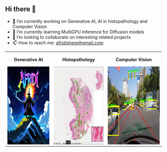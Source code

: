 ## Hi there 👋

- 🔭 I’m currently working on Generative AI, AI in histopathology and Computer Vision
- 🌱 I’m currently learning MultiGPU Inference for Diffusion models
- 👯 I’m looking to collaborate on interesting related projects
- 📫 How to reach me: afridishere@gmail.com

<table>
  <tr>
    <td style="text-align: center;">
      <p><strong>Generative AI</strong></p>
      <img src="af3.png" height="250" width = "450">
    </td>
    <td style="text-align: center;">
      <p><strong>Histopathology</strong></p>
      <img src="hist.png" height="250" width="450">
    </td>
    <td style="text-align: center;">
      <p><strong>Computer Vision</strong></p>
      <img src="35.jpg" height = "250" width = "680">
    </td>
  </tr>
</table>

